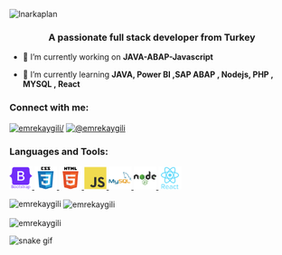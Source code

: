 ![lnarkaplan](https://github.com/emrekaygili/emrekaygili/assets/96821841/ff0cd232-6cad-4da1-b9ca-a45f32887608)
<h3 align="center">A passionate full stack developer from Turkey</h3>

- 🔭 I’m currently working on **JAVA-ABAP-Javascript**

- 🌱 I’m currently learning **JAVA, Power BI ,SAP ABAP , Nodejs, PHP , MYSQL , React**


<h3 align="left">Connect with me:</h3>
<p align="left">
<a href="[(https://www.linkedin.com/in/emrekaygili)](https://www.linkedin.com/in/emrekaygili)" target="blank"><img align="center" src="https://raw.githubusercontent.com/rahuldkjain/github-profile-readme-generator/master/src/images/icons/Social/linked-in-alt.svg" alt="emrekaygili/" height="30" width="40" /></a>
<a href="https://medium.com/@emrekaygili" target="blank"><img align="center" src="https://raw.githubusercontent.com/rahuldkjain/github-profile-readme-generator/master/src/images/icons/Social/medium.svg" alt="@emrekaygili" height="30" width="40" /></a>
</p>

<h3 align="left">Languages and Tools:</h3>
<p align="left"> <a href="https://getbootstrap.com" target="_blank" rel="noreferrer"> <img src="https://raw.githubusercontent.com/devicons/devicon/master/icons/bootstrap/bootstrap-plain-wordmark.svg" alt="bootstrap" width="40" height="40"/> </a> <a href="https://www.w3schools.com/css/" target="_blank" rel="noreferrer"> <img src="https://raw.githubusercontent.com/devicons/devicon/master/icons/css3/css3-original-wordmark.svg" alt="css3" width="40" height="40"/> </a> <a href="https://www.w3.org/html/" target="_blank" rel="noreferrer"> <img src="https://raw.githubusercontent.com/devicons/devicon/master/icons/html5/html5-original-wordmark.svg" alt="html5" width="40" height="40"/> </a> <a href="https://developer.mozilla.org/en-US/docs/Web/JavaScript" target="_blank" rel="noreferrer"> <img src="https://raw.githubusercontent.com/devicons/devicon/master/icons/javascript/javascript-original.svg" alt="javascript" width="40" height="40"/> </a> <a href="https://www.mysql.com/" target="_blank" rel="noreferrer"> <img src="https://raw.githubusercontent.com/devicons/devicon/master/icons/mysql/mysql-original-wordmark.svg" alt="mysql" width="40" height="40"/> </a> <a href="https://nodejs.org" target="_blank" rel="noreferrer"> <img src="https://raw.githubusercontent.com/devicons/devicon/master/icons/nodejs/nodejs-original-wordmark.svg" alt="nodejs" width="40" height="40"/> </a> <a href="https://reactjs.org/" target="_blank" rel="noreferrer"> <img src="https://raw.githubusercontent.com/devicons/devicon/master/icons/react/react-original-wordmark.svg" alt="react" width="40" height="40"/> </a> </p>

<p><img align="left" src="https://github-readme-stats.vercel.app/api/top-langs?username=emrekaygili&show_icons=true&locale=en&layout=compact" alt="emrekaygili" /></p>

<p>&nbsp;<img align="center" src="https://github-readme-stats.vercel.app/api?username=emrekaygili&show_icons=true&locale=en" alt="emrekaygili" /></p>

<p><img align="center" src="https://github-readme-streak-stats.herokuapp.com/?user=emrekaygili&" alt="emrekaygili" /></p>

![snake gif](https://github.com/YOUR_USERNAME/YOUR_USERNAME/blob/output/github-contribution-grid-snake.gif)
